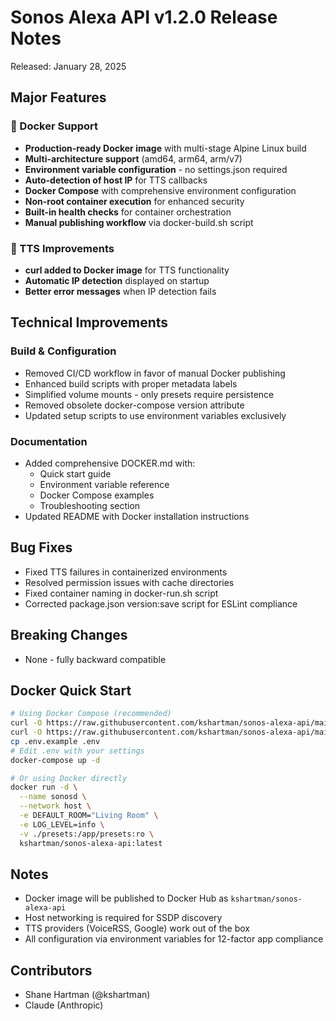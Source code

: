 # Sonos Alexa API v1.2.0 Release Notes

Released: January 28, 2025

## Major Features

### 🐳 Docker Support
- **Production-ready Docker image** with multi-stage Alpine Linux build
- **Multi-architecture support** (amd64, arm64, arm/v7)
- **Environment variable configuration** - no settings.json required
- **Auto-detection of host IP** for TTS callbacks
- **Docker Compose** with comprehensive environment configuration
- **Non-root container execution** for enhanced security
- **Built-in health checks** for container orchestration
- **Manual publishing workflow** via docker-build.sh script

### 🎤 TTS Improvements
- **curl added to Docker image** for TTS functionality
- **Automatic IP detection** displayed on startup
- **Better error messages** when IP detection fails

## Technical Improvements

### Build & Configuration
- Removed CI/CD workflow in favor of manual Docker publishing
- Enhanced build scripts with proper metadata labels
- Simplified volume mounts - only presets require persistence
- Removed obsolete docker-compose version attribute
- Updated setup scripts to use environment variables exclusively

### Documentation
- Added comprehensive DOCKER.md with:
  - Quick start guide
  - Environment variable reference
  - Docker Compose examples
  - Troubleshooting section
- Updated README with Docker installation instructions

## Bug Fixes
- Fixed TTS failures in containerized environments
- Resolved permission issues with cache directories
- Fixed container naming in docker-run.sh script
- Corrected package.json version:save script for ESLint compliance

## Breaking Changes
- None - fully backward compatible

## Docker Quick Start

```bash
# Using Docker Compose (recommended)
curl -O https://raw.githubusercontent.com/kshartman/sonos-alexa-api/main/docker-compose.yml
curl -O https://raw.githubusercontent.com/kshartman/sonos-alexa-api/main/.env.example
cp .env.example .env
# Edit .env with your settings
docker-compose up -d

# Or using Docker directly
docker run -d \
  --name sonosd \
  --network host \
  -e DEFAULT_ROOM="Living Room" \
  -e LOG_LEVEL=info \
  -v ./presets:/app/presets:ro \
  kshartman/sonos-alexa-api:latest
```

## Notes
- Docker image will be published to Docker Hub as `kshartman/sonos-alexa-api`
- Host networking is required for SSDP discovery
- TTS providers (VoiceRSS, Google) work out of the box
- All configuration via environment variables for 12-factor app compliance

## Contributors
- Shane Hartman (@kshartman)
- Claude (Anthropic)